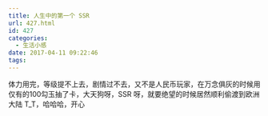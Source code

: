 ```yaml
---
title: 人生中的第一个 SSR
url: 427.html
id: 427
categories:
  - 生活小感
date: 2017-04-11 09:22:46
tags:
---
```


体力用完，等级提不上去，剧情过不去，又不是人民币玩家，在万念俱灰的时候用仅有的100勾玉抽了卡，大天狗呀，SSR 呀，就要绝望的时候居然顺利偷渡到欧洲大陆 T_T，哈哈哈，开心